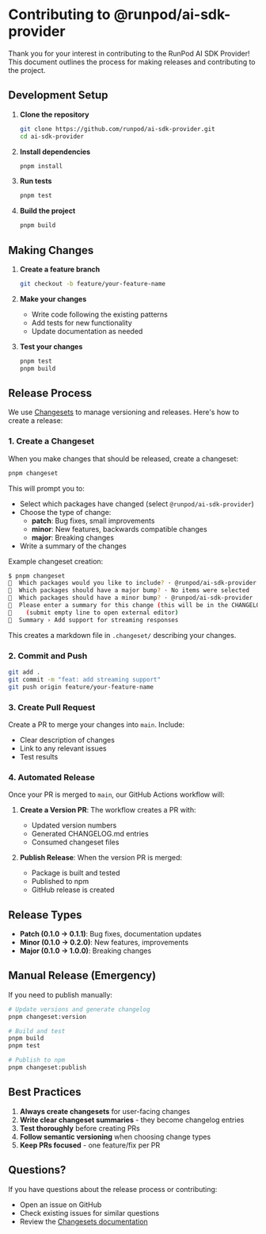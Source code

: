 # Contributing to @runpod/ai-sdk-provider

Thank you for your interest in contributing to the RunPod AI SDK Provider! This document outlines the process for making releases and contributing to the project.

## Development Setup

1. **Clone the repository**

   ```bash
   git clone https://github.com/runpod/ai-sdk-provider.git
   cd ai-sdk-provider
   ```

2. **Install dependencies**

   ```bash
   pnpm install
   ```

3. **Run tests**

   ```bash
   pnpm test
   ```

4. **Build the project**
   ```bash
   pnpm build
   ```

## Making Changes

1. **Create a feature branch**

   ```bash
   git checkout -b feature/your-feature-name
   ```

2. **Make your changes**

   - Write code following the existing patterns
   - Add tests for new functionality
   - Update documentation as needed

3. **Test your changes**
   ```bash
   pnpm test
   pnpm build
   ```

## Release Process

We use [Changesets](https://github.com/changesets/changesets) to manage versioning and releases. Here's how to create a release:

### 1. Create a Changeset

When you make changes that should be released, create a changeset:

```bash
pnpm changeset
```

This will prompt you to:

- Select which packages have changed (select `@runpod/ai-sdk-provider`)
- Choose the type of change:
  - **patch**: Bug fixes, small improvements
  - **minor**: New features, backwards compatible changes
  - **major**: Breaking changes
- Write a summary of the changes

Example changeset creation:

```bash
$ pnpm changeset
🦋  Which packages would you like to include? · @runpod/ai-sdk-provider
🦋  Which packages should have a major bump? · No items were selected
🦋  Which packages should have a minor bump? · @runpod/ai-sdk-provider
🦋  Please enter a summary for this change (this will be in the CHANGELOG).
🦋    (submit empty line to open external editor)
🦋  Summary › Add support for streaming responses
```

This creates a markdown file in `.changeset/` describing your changes.

### 2. Commit and Push

```bash
git add .
git commit -m "feat: add streaming support"
git push origin feature/your-feature-name
```

### 3. Create Pull Request

Create a PR to merge your changes into `main`. Include:

- Clear description of changes
- Link to any relevant issues
- Test results

### 4. Automated Release

Once your PR is merged to `main`, our GitHub Actions workflow will:

1. **Create a Version PR**: The workflow creates a PR with:

   - Updated version numbers
   - Generated CHANGELOG.md entries
   - Consumed changeset files

2. **Publish Release**: When the version PR is merged:
   - Package is built and tested
   - Published to npm
   - GitHub release is created

## Release Types

- **Patch (0.1.0 → 0.1.1)**: Bug fixes, documentation updates
- **Minor (0.1.0 → 0.2.0)**: New features, improvements
- **Major (0.1.0 → 1.0.0)**: Breaking changes

## Manual Release (Emergency)

If you need to publish manually:

```bash
# Update versions and generate changelog
pnpm changeset:version

# Build and test
pnpm build
pnpm test

# Publish to npm
pnpm changeset:publish
```

## Best Practices

1. **Always create changesets** for user-facing changes
2. **Write clear changeset summaries** - they become changelog entries
3. **Test thoroughly** before creating PRs
4. **Follow semantic versioning** when choosing change types
5. **Keep PRs focused** - one feature/fix per PR

## Questions?

If you have questions about the release process or contributing:

- Open an issue on GitHub
- Check existing issues for similar questions
- Review the [Changesets documentation](https://github.com/changesets/changesets)
